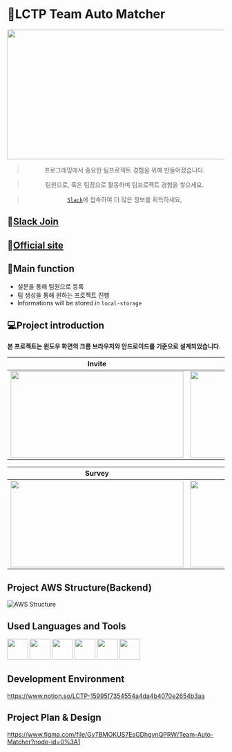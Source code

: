 # :paperclip:LCTP Team Auto Matcher
<img src='https://user-images.githubusercontent.com/71132893/126984867-6d19e15d-146a-4f1e-a31b-828ed670e170.png' width='800px' height='300px'>
<div align="center">  

> 프로그래밍에서 중요한 팀프로젝트 경험을 위해 만들어졌습니다.

> 팀원으로, 혹은 팀장으로 활동하며 팀프로젝트 경험을 쌓으세요.

> [`Slack`](https://join.slack.com/t/w1616672168-iqi184162/shared_invite/zt-sqrkwn93-SsuQ0qY1xwind4cZ1xfUWw)에 접속하여 더 많은 정보를 획득하세요,
</div>

## 🔗[Slack Join](https://join.slack.com/t/w1616672168-iqi184162/shared_invite/zt-sqrkwn93-SsuQ0qY1xwind4cZ1xfUWw)

## 🔗[Official site](https://lctp.kr/)  

## :checkered_flag:Main function
* 설문을 통해 팀원으로 등록
* 팀 생성을 통해 원하는 프로젝트 진행
* Informations will be stored in `local-storage`

## 💻Project introduction
 **본 프로젝트는 윈도우 화면의 크롬 브라우저와 안드로이드를 기준으로 설계되었습니다.**

|                Invite              |                Team Create               |
| :----------------------------------: | :----------------------------------: | 
| <img src='https://user-images.githubusercontent.com/71132893/126994397-78b8dbeb-b7f6-4b51-a4af-14106ef2f81f.gif' width='400px' height='200px'>                                | <img src='https://user-images.githubusercontent.com/71132893/126994386-0b69e508-6f8f-4b4c-b3d6-572ea9e1b9db.gif' width='400px'  height='200px'>                                 |

|                Survey              |                Check Mail               |
| :----------------------------------: | :----------------------------------: |
| <img src='https://user-images.githubusercontent.com/71132893/126994394-48932076-50be-401f-b81a-2e8d63bb5fb8.gif' width='400px' height='200px'>                                 | <img src='https://user-images.githubusercontent.com/71132893/126994395-ed3de24a-a19b-4875-8b02-6ca4b7086aa5.gif' width='400px' height='200px'>                                 |

## Project AWS Structure(Backend)
![AWS Structure](https://user-images.githubusercontent.com/44824320/127099189-486481e8-0ae1-4b26-87cd-a7a4d739e701.png)




## Used Languages and Tools
<div align='left'>
<img src='https://user-images.githubusercontent.com/71132893/103150298-16f97800-47b6-11eb-9e1e-5f8b89080b2e.png' width='48px' height='48px'> 
<img src='https://user-images.githubusercontent.com/71132893/103150299-17920e80-47b6-11eb-9b8d-689fcb698bd2.png' width='48px' height='48px'> 
<img src='https://user-images.githubusercontent.com/71132893/103150301-18c33b80-47b6-11eb-8cd1-f91e5476f5b4.png' width='48px' height='48px'>
<img src='https://user-images.githubusercontent.com/71132893/126986574-ab390b3f-e7bc-4938-ba04-eeec6b30757e.png' width='48px' height='48px'>
<img src='https://user-images.githubusercontent.com/71132893/126986810-6f734273-22f4-473c-afaa-907c9f38fc07.png' width='48px' height='48px'>
<img src='https://user-images.githubusercontent.com/71132893/126986985-5921ec05-43e0-4951-af28-b23b4611a750.png' width='48px' height='48px'>
</div>


## Development Environment

https://www.notion.so/LCTP-15995f7354554a4da4b4070e2654b3aa

## Project Plan & Design

https://www.figma.com/file/GyTBMOKUS7EsGDhgynQPRW/Team-Auto-Matcher?node-id=0%3A1
